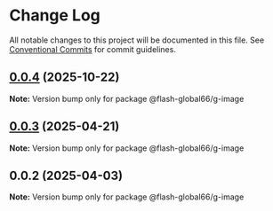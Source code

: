 # Change Log

All notable changes to this project will be documented in this file.
See [Conventional Commits](https://conventionalcommits.org) for commit guidelines.

## [0.0.4](https://github.com/Flash-Global66/global-design-system/compare/@flash-global66/g-image@0.0.3...@flash-global66/g-image@0.0.4) (2025-10-22)

**Note:** Version bump only for package @flash-global66/g-image





## [0.0.3](https://github.com/Flash-Global66/global-design-system/compare/@flash-global66/g-image@0.0.2...@flash-global66/g-image@0.0.3) (2025-04-21)

**Note:** Version bump only for package @flash-global66/g-image





## 0.0.2 (2025-04-03)

**Note:** Version bump only for package @flash-global66/g-image
